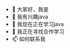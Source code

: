 - 👋 大家好，我是
- 👀 我有兴趣java
- 🌱 我现在正在学习java
- 💞️ 我正在寻找合作学习
- 📫 如何联系我

<!---
Liyouning/Liyouning is a ✨ special ✨ repository because its `README.md` (this file) appears on your GitHub profile.
You can click the Preview link to take a look at your changes.
--->
